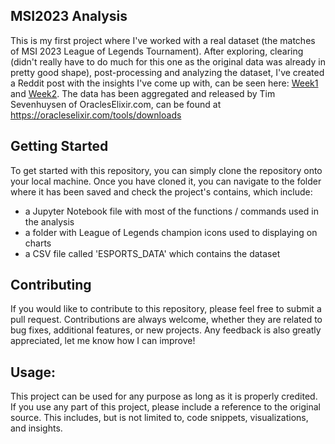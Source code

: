 ## MSI2023 Analysis
This is my first project where I've worked with a real dataset (the matches of MSI 2023 League of Legends Tournament). After exploring, clearing (didn't really have to do much for this one as the original data was already in pretty good shape), post-processing and analyzing the dataset, I've created a Reddit post with the insights I've come up with, can be seen here: [Week1](https://www.reddit.com/r/leagueoflegends/comments/13e2r2d/i_analyzed_all_msi_2023_games_from_week_1_heres/) and [Week2](https://www.reddit.com/r/leagueoflegends/comments/13ihvlf/i_analyzed_all_msi_2023_games_from_week_2_heres/).
The data has been aggregated and released by Tim Sevenhuysen of OraclesElixir.com, can be found at https://oracleselixir.com/tools/downloads

## Getting Started
To get started with this repository, you can simply clone the repository onto your local machine.
Once you have cloned it, you can navigate to the folder where it has been saved and check the project's contains, which include:
- a Jupyter Notebook file with most of the functions / commands used in the analysis
- a folder with League of Legends champion icons used to displaying on charts
- a CSV file called 'ESPORTS_DATA' which contains the dataset

## Contributing
If you would like to contribute to this repository, please feel free to submit a pull request. Contributions are always welcome, whether they are related to bug fixes, additional features, or new projects. Any feedback is also greatly appreciated, let me know how I can improve!

## Usage:
This project can be used for any purpose as long as it is properly credited. If you use any part of this project, please include a reference to the original source. This includes, but is not limited to, code snippets, visualizations, and insights.
